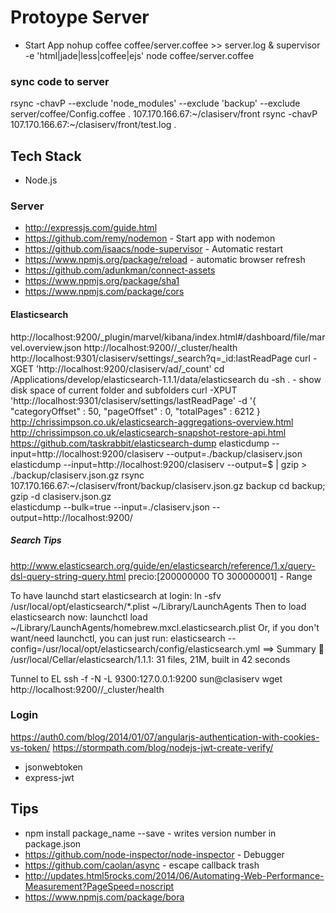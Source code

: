# Protoype Server  

* Start App
nohup coffee coffee/server.coffee >> server.log &
supervisor -e 'html|jade|less|coffee|ejs' node coffee/server.coffee

### sync code to server
rsync -chavP --exclude 'node_modules' --exclude 'backup' --exclude server/coffee/Config.coffee . 107.170.166.67:~/clasiserv/front
rsync -chavP  107.170.166.67:~/clasiserv/front/test.log .

## Tech Stack
* Node.js

### Server
* http://expressjs.com/guide.html
* https://github.com/remy/nodemon - Start app with nodemon
* https://github.com/isaacs/node-supervisor - Automatic restart
* https://www.npmjs.org/package/reload - automatic browser refresh
* https://github.com/adunkman/connect-assets
* https://www.npmjs.org/package/sha1
* https://www.npmjs.com/package/cors


#### Elasticsearch
http://localhost:9200/_plugin/marvel/kibana/index.html#/dashboard/file/marvel.overview.json
http://localhost:9200//_cluster/health
http://localhost:9301/clasiserv/settings/_search?q=_id:lastReadPage
curl -XGET 'http://localhost:9200/clasiserv/ad/_count'
  cd /Applications/develop/elasticsearch-1.1.1/data/elasticsearch
  du -sh . - show disk space of current folder and subfolders
curl -XPUT 'http://localhost:9301/clasiserv/settings/lastReadPage' -d '{
    "categoryOffset" : 50,
    "pageOffset" : 0,
    "totalPages" : 6212
}
http://chrissimpson.co.uk/elasticsearch-aggregations-overview.html
http://chrissimpson.co.uk/elasticsearch-snapshot-restore-api.html
https://github.com/taskrabbit/elasticsearch-dump
  elasticdump --input=http://localhost:9200/clasiserv --output=./backup/clasiserv.json
  elasticdump --input=http://localhost:9200/clasiserv --output=$ | gzip > ./backup/clasiserv.json.gz
  rsync 107.170.166.67:~/clasiserv/front/backup/clasiserv.json.gz backup
  cd backup; gzip -d clasiserv.json.gz  
  elasticdump --bulk=true --input=./clasiserv.json --output=http://localhost:9200/
##### Search Tips
http://www.elasticsearch.org/guide/en/elasticsearch/reference/1.x/query-dsl-query-string-query.html
precio:[200000000 TO 300000001] - Range

To have launchd start elasticsearch at login:
    ln -sfv /usr/local/opt/elasticsearch/*.plist ~/Library/LaunchAgents
Then to load elasticsearch now:
    launchctl load ~/Library/LaunchAgents/homebrew.mxcl.elasticsearch.plist
Or, if you don't want/need launchctl, you can just run:
    elasticsearch --config=/usr/local/opt/elasticsearch/config/elasticsearch.yml
==> Summary
🍺  /usr/local/Cellar/elasticsearch/1.1.1: 31 files, 21M, built in 42 seconds

Tunnel to EL
  ssh -f -N -L 9300:127.0.0.1:9200 sun@clasiserv
  wget http://localhost:9200//_cluster/health
  
### Login
https://auth0.com/blog/2014/01/07/angularjs-authentication-with-cookies-vs-token/
https://stormpath.com/blog/nodejs-jwt-create-verify/
* jsonwebtoken
* express-jwt
  

## Tips
* npm install package_name --save - writes version number in package.json
* https://github.com/node-inspector/node-inspector - Debugger
* https://github.com/caolan/async - escape callback trash
* http://updates.html5rocks.com/2014/06/Automating-Web-Performance-Measurement?PageSpeed=noscript
* https://www.npmjs.com/package/bora